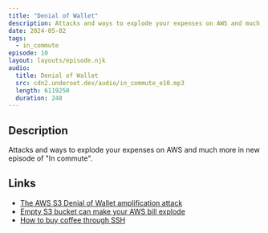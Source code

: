 ```yaml
---
title: "Denial of Wallet"
description: Attacks and ways to explode your expenses on AWS and much more in new episode of "In commute".
date: 2024-05-02
tags:
  - in_commute
episode: 10
layout: layouts/episode.njk
audio:
  title: Denial of Wallet
  src: cdn2.underoot.dev/audio/in_commute_e10.mp3
  length: 6119250
  duration: 248
---
```


## Description
Attacks and ways to explode your expenses on AWS and much more in new episode of "In commute".

## Links
- <a href="https://blog.limbus-medtec.com/the-aws-s3-denial-of-wallet-amplification-attack-bc5a97cc041d" target="_blank">The AWS S3 Denial of Wallet amplification attack</a>
- <a href="https://medium.com/@maciej.pocwierz/how-an-empty-s3-bucket-can-make-your-aws-bill-explode-934a383cb8b1" target="_blank">Empty S3 bucket can make your AWS bill explode</a>
- <a href="https://www.terminal.shop/faq" target="_blank">How to buy coffee through SSH</a>
